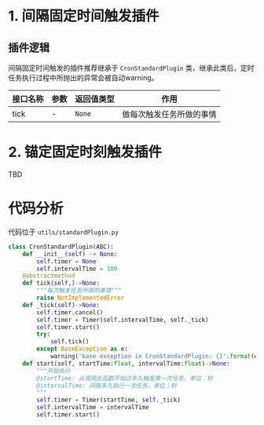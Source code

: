# 1. 间隔固定时间触发插件

## 插件逻辑

间隔固定时间触发的插件推荐继承于 `CronStandardPlugin` 类，继承此类后，定时任务执行过程中所抛出的异常会被自动warning。

| 接口名称 | 参数 | 返回值类型 | 作用 |
| ---- | ---- | ---- | ---- |
| tick | - | `None` | 做每次触发任务所做的事情 |

# 2. 锚定固定时刻触发插件

TBD

# 代码分析

代码位于 `utils/standardPlugin.py`

```python
class CronStandardPlugin(ABC):
    def __init__(self) -> None:
        self.timer = None
        self.intervalTime = 180
    @abstractmethod
    def tick(self,)->None:
        """每次触发任务所做的事情"""
        raise NotImplementedError
    def _tick(self)->None:
        self.timer.cancel()
        self.timer = Timer(self.intervalTime, self._tick)
        self.timer.start()
        try:
            self.tick()
        except BaseException as e:
            warning('base exception in CronStandardPlugin: {}'.format(e))
    def start(self, startTime:float, intervalTime:float)->None:
        """开始执行
        @startTime: 从调用此函数开始过多久触发第一次任务，单位：秒
        @intervalTime: 间隔多久执行一次任务，单位：秒
        """
        self.timer = Timer(startTime, self._tick)
        self.intervalTime = intervalTime
        self.timer.start()
```